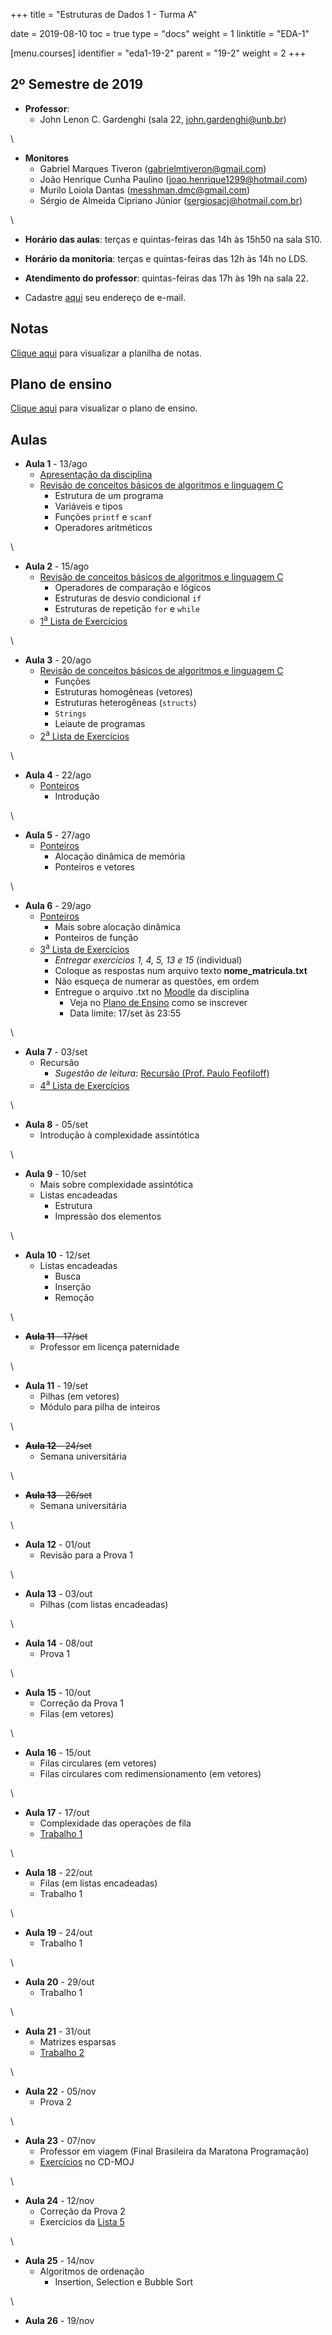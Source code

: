 +++
title = "Estruturas de Dados 1 - Turma A"

date = 2019-08-10
toc = true
type = "docs"
weight = 1
linktitle = "EDA-1"

[menu.courses]
  identifier = "eda1-19-2"
  parent = "19-2"
  weight = 2
+++

## 2º Semestre de 2019

* **Professor**:
   * John Lenon C. Gardenghi (sala 22, john.gardenghi@unb.br)

\

* **Monitores**
   * Gabriel Marques Tiveron (gabrielmtiveron@gmail.com)
   * João Henrique Cunha Paulino (joao.henrique1299@hotmail.com)
   * Murilo Loiola Dantas (messhman.dmc@gmail.com)
   * Sérgio de Almeida Cipriano Júnior (sergiosacj@hotmail.com.br)

\

* **Horário das aulas**: terças e quintas-feiras das 14h às 15h50 na sala S10.
* **Horário da monitoria**: terças e quintas-feiras das 12h às 14h no LDS.
* **Atendimento do professor**: quintas-feiras das 17h às 19h na sala 22.

* Cadastre [aqui](https://forms.gle/MMSQJP246yDj3Hfu9) seu endereço de e-mail.

## Notas

[Clique aqui](/courses/2019_2/EDA-1.html) para visualizar a planilha de notas.

## Plano de ensino

[Clique aqui](/courses/2019_2/eda1/plano_eda_1_19_2.pdf) para visualizar o plano de ensino.

## Aulas

* **Aula 1** - 13/ago
  * [Apresentação da disciplina](/courses/2019_2/eda1/aula1_slides.pdf)
  * [Revisão de conceitos básicos de algoritmos e linguagem C](/courses/2019_2/eda1/aula1.pdf)
     + Estrutura de um programa
     + Variáveis e tipos
     + Funções `printf` e `scanf`
     + Operadores aritméticos
    
\

* **Aula 2** - 15/ago
  * [Revisão de conceitos básicos de algoritmos e linguagem C](/courses/2019_2/eda1/aula2.pdf)
     * Operadores de comparação e lógicos
     * Estruturas de desvio condicional `if`
     * Estruturas de repetição `for` e `while`
  * [1<sup>a</sup> Lista de Exercícios](https://moj.naquadah.com.br/cgi-bin/contest.sh/jl_eda1a_l1_2019_2)

\

* **Aula 3** - 20/ago
  * [Revisão de conceitos básicos de algoritmos e linguagem C](/courses/2019_2/eda1/aula3.pdf)
     * Funções
     * Estruturas homogêneas (vetores)
     * Estruturas heterogêneas (`structs`)
     * `Strings`
     * Leiaute de programas
  * [2<sup>a</sup> Lista de Exercícios](https://moj.naquadah.com.br/cgi-bin/contest.sh/jl_eda1a_l2_2019_2)

\

* **Aula 4** - 22/ago
  * [Ponteiros](/courses/2019_2/eda1/aula_ponteiros.pdf)
     * Introdução

\

* **Aula 5** - 27/ago
  * [Ponteiros](/courses/2019_2/eda1/aula_ponteiros.pdf)
     * Alocação dinâmica de memória
     * Ponteiros e vetores

\

* **Aula 6** - 29/ago
  * [Ponteiros](/courses/2019_2/eda1/aula_ponteiros.pdf)
     * Mais sobre alocação dinâmica
     * Ponteiros de função
  * [3<sup>a</sup> Lista de Exercícios](/courses/2019_2/eda1/lista_ponteiros.pdf)
     * *Entregar exercícios 1, 4, 5, 13 e 15* (individual)
     * Coloque as respostas num arquivo texto **nome_matricula.txt**
     * Não esqueça de numerar as questões, em ordem
     * Entregue o arquivo .txt no [Moodle](https://aprender.ead.unb.br/course/view.php?id=6256) da disciplina
         * Veja no [Plano de Ensino](/courses/2019_2/eda1/plano_eda_1_19_2.pdf) como se inscrever
         * Data limite: 17/set às 23:55

\

* **Aula 7** - 03/set
  * Recursão
     * _Sugestão de leitura_: [Recursão (Prof. Paulo Feofiloff)](https://www.ime.usp.br/~pf/algoritmos/aulas/recu.html)
  * [4<sup>a</sup> Lista de Exercícios](https://moj.naquadah.com.br/cgi-bin/contest.sh/jl_eda1a_l4_2019_2)

\

* **Aula 8** - 05/set
  * Introdução à complexidade assintótica

\

* **Aula 9** - 10/set
  * Mais sobre complexidade assintótica
  * Listas encadeadas
     * Estrutura
     * Impressão dos elementos

\

* **Aula 10** - 12/set
  * Listas encadeadas
     * Busca
     * Inserção
     * Remoção

\

* <s>**Aula 11** - 17/set</s>
  * Professor em licença paternidade

\

* **Aula 11** - 19/set
  * Pilhas (em vetores)
  * Módulo para pilha de inteiros

\

* <s>**Aula 12** - 24/set</s>
  * Semana universitária

\

* <s>**Aula 13** - 26/set</s>
  * Semana universitária

\

* **Aula 12** - 01/out
  * Revisão para a Prova 1

\

* **Aula 13** - 03/out
  * Pilhas (com listas encadeadas)

\

* **Aula 14** - 08/out
  * Prova 1

\

* **Aula 15** - 10/out
  * Correção da Prova 1
  * Filas (em vetores)

\

* **Aula 16** - 15/out
  * Filas circulares (em vetores)
  * Filas circulares com redimensionamento (em vetores)

\

* **Aula 17** - 17/out
  * Complexidade das operações de fila
  * [Trabalho 1](/courses/2019_2/eda1/trabalho1.pdf)

\

* **Aula 18** - 22/out
  * Filas (em listas encadeadas)
  * Trabalho 1

\

* **Aula 19** - 24/out
  * Trabalho 1

\

* **Aula 20** - 29/out
  * Trabalho 1

\

* **Aula 21** - 31/out
  * Matrizes esparsas
  * [Trabalho 2](https://moj.naquadah.com.br/cgi-bin/contest.sh/jl_eda1a_t2_2019_2)

\

* **Aula 22** - 05/nov
  * Prova 2

\

* **Aula 23** - 07/nov
  * Professor em viagem (Final Brasileira da Maratona Programação)
  * [Exercícios](https://moj.naquadah.com.br/cgi-bin/contest.sh/jl_eda1a_l5_2019_2) no CD-MOJ

\

* **Aula 24** - 12/nov
  * Correção da Prova 2
  * Exercícios da [Lista 5](https://moj.naquadah.com.br/cgi-bin/contest.sh/jl_eda1a_l5_2019_2)

\

* **Aula 25** - 14/nov
  * Algoritmos de ordenação
     * Insertion, Selection e Bubble Sort

\

* **Aula 26** - 19/nov